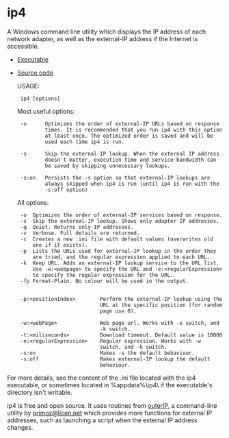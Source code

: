 ip4
===

A Windows command line utility which displays the IP address of each 
network adapter, as well as the external-IP address if the Internet is 
accessible.

 * [Executable](https://github.com/Treer/ip4/releases/latest)
 * [Source code](https://github.com/Treer/ip4)


    USAGE:
    
        ip4 [options]
    
    Most useful options:
        
        -o      Optimizes the order of external-IP URLs based on response
                times. It is recommended that you run ip4 with this option
                at least once. The optimized order is saved and will be 
                used each time ip4 is run.

        -s      Skip the external-IP lookup. When the external IP address 
                doesn't matter, execution time and service bandwidth can  
                be saved by skipping unnecessary lookups.
              
        -s:on   Persists the -s option so that external-IP lookups are 
                always skipped when ip4 is run (until ip4 is run with the 
                -s:off option)

                
    All options:
      
        -o  Optimizes the order of external-IP services based on response.
        -s  Skip the external-IP lookup. Shows only adapter IP addresses.
        -q  Quiet. Returns only IP addresses. 
        -v  Verbose. Full details are returned.        
        -c  Creates a new .ini file with default values (overwrites old 
            one if it exists).
        -p  Lists the URLs used for external-IP lookup in the order they 
            are tried, and the regular expression applied to each URL.
        -k  Keep URL. Adds an external-IP lookup service to the URL list.
            Use -w:<webpage> to specify the URL and -e:<regularExpression> 
            to specify the regular expression for the URL.
        -fp Format-Plain. No colour will be used in the output.

            
        -p:<positionIndex>        Perform the external-IP lookup using the 
                                  URL at the specific position (for random 
                                  page use 0).
       
        -w:<webPage>              Web page url. Works with -e switch, and 
                                  -k switch.
        -t:<miliseconds>          Download timeout. Default value is 10000
        -e:<regularExpression>    Regular expression. Works with -w 
                                  switch, and -k switch.
        -s:on                     Makes -s the default behaviour.
        -s:off                    Makes external-IP lookup the default 
                                  behaviour.


For more details, see the content of the .ini file located with the ip4
executable, or sometimes located in %appdata%\ip4\ if the executable's 
directory isn't writable.

ip4 is free and open source. It uses routines from [outerIP](http://primocode.blogspot.com.au/2013/12/i-spent-couple-of-hours-searching-for.html), a command-line
utility by primoz@licen.net which provides more functions for external IP 
addresses, such as launching a script when the external IP address changes.
